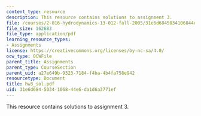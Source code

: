 ```yaml
---
content_type: resource
description: This resource contains solutions to assignment 3.
file: /courses/2-016-hydrodynamics-13-012-fall-2005/31e6d6845034106844e6da1d6a3771ef_hw3_sol.pdf
file_size: 162683
file_type: application/pdf
learning_resource_types:
- Assignments
license: https://creativecommons.org/licenses/by-nc-sa/4.0/
ocw_type: OCWFile
parent_title: Assignments
parent_type: CourseSection
parent_uid: a27e649b-9323-7184-f4ba-4b4fa758e942
resourcetype: Document
title: hw3_sol.pdf
uid: 31e6d684-5034-1068-44e6-da1d6a3771ef
---
```

This resource contains solutions to assignment 3.